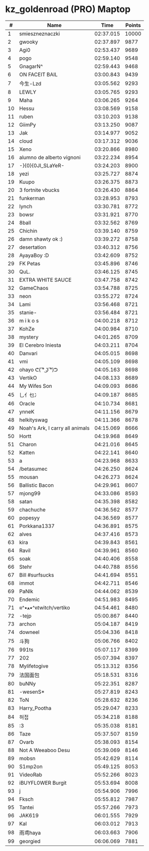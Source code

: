 # kz_goldenroad (PRO) Maptop

|  # | Name | Time | Points |
|-------------- | -------------- | -------------- | -------------- | 
| 1 | smieszneznaczki | 02:37.015 | 10000 | 
| 2 | gwooky | 02:37.897 | 9877 | 
| 3 | Agi0 | 02:53.437 | 9689 | 
| 4 | pogo | 02:59.140 | 9548 | 
| 5 | GnagarN^ | 02:59.443 | 9468 | 
| 6 | ON FACEIT BAIL | 03:00.843 | 9439 | 
| 7 | 今生-Lzd | 03:05.562 | 9293 | 
| 8 | LEWLY | 03:05.765 | 9293 | 
| 9 | Maha | 03:06.265 | 9264 | 
| 10 | Hessu | 03:08.569 | 9158 | 
| 11 | ruben | 03:10.203 | 9138 | 
| 12 | GiimPy | 03:13.250 | 9087 | 
| 13 | Jak | 03:14.977 | 9052 | 
| 14 | cloud | 03:17.312 | 9036 | 
| 15 | Xeno | 03:20.866 | 8980 | 
| 16 | alumno de alberto vignoni | 03:22.234 | 8954 | 
| 17 | -}{0}{0JI_SLaYeR- | 03:24.203 | 8900 | 
| 18 | yezi | 03:25.727 | 8874 | 
| 19 | Kuupo | 03:26.375 | 8873 | 
| 20 | 3 fortnite vbucks | 03:26.430 | 8864 | 
| 21 | funkerman | 03:28.953 | 8793 | 
| 22 | lynch | 03:30.781 | 8772 | 
| 23 | bowsr | 03:31.921 | 8770 | 
| 24 | 8ball | 03:32.562 | 8769 | 
| 25 | Chichin | 03:39.140 | 8759 | 
| 26 | damn shawty ok :) | 03:39.272 | 8758 | 
| 27 | desertation | 03:40.312 | 8756 | 
| 28 | AyayaBoy :D | 03:42.609 | 8752 | 
| 29 | FK Petas | 03:45.896 | 8746 | 
| 30 | QuL. | 03:46.125 | 8745 | 
| 31 | EXTRA WHITE SAUCE | 03:47.758 | 8742 | 
| 32 | GameChaos | 03:54.788 | 8725 | 
| 33 | neon | 03:55.272 | 8724 | 
| 34 | Lami | 03:56.468 | 8721 | 
| 35 | stanie- | 03:56.484 | 8721 | 
| 36 | m i k o s | 04:00.218 | 8712 | 
| 37 | KohZe | 04:00.984 | 8710 | 
| 38 | mystery | 04:01.265 | 8709 | 
| 39 | El Cerebro Iniesta | 04:03.211 | 8704 | 
| 40 | Danvari | 04:05.015 | 8698 | 
| 41 | vmi | 04:05.109 | 8698 | 
| 42 | ohayo ᕦ( ͡° ͜ʖ ͡°)ᕤ | 04:05.163 | 8698 | 
| 43 | VertikO | 04:08.133 | 8689 | 
| 44 | My Wifes Son | 04:09.093 | 8686 | 
| 45 | 乚亻乜冫 | 04:09.187 | 8685 | 
| 46 | Oracle | 04:10.734 | 8681 | 
| 47 | ynneK | 04:11.156 | 8679 | 
| 48 | helkityswag | 04:11.366 | 8678 | 
| 49 | Noah's Ark, I carry all animals | 04:15.069 | 8666 | 
| 50 | Hortt | 04:19.968 | 8649 | 
| 51 | Charon | 04:21.016 | 8645 | 
| 52 | Katten | 04:22.141 | 8640 | 
| 53 | a | 04:23.968 | 8633 | 
| 54 | /betasumec | 04:26.250 | 8624 | 
| 55 | mousan | 04:26.273 | 8624 | 
| 56 | Ballistic Bacon | 04:29.961 | 8607 | 
| 57 | mjong99 | 04:33.086 | 8593 | 
| 58 | satan | 04:35.398 | 8582 | 
| 59 | chachuche | 04:36.562 | 8577 | 
| 60 | popesyy | 04:36.569 | 8577 | 
| 61 | Porkkana1337 | 04:36.891 | 8575 | 
| 62 | alves | 04:37.416 | 8573 | 
| 63 | kira | 04:39.843 | 8561 | 
| 64 | Ravil | 04:39.961 | 8560 | 
| 65 | soak | 04:40.406 | 8558 | 
| 66 | Stehr | 04:40.788 | 8556 | 
| 67 | Bill #surfsucks | 04:41.694 | 8551 | 
| 68 | immot | 04:42.711 | 8546 | 
| 69 | PaNlk | 04:44.062 | 8539 | 
| 70 | Endemic | 04:51.983 | 8495 | 
| 71 | ฅ^•ﻌ•^ฅtwitch/vertiko | 04:54.461 | 8480 | 
| 72 | -tejp | 05:00.867 | 8440 | 
| 73 | archon | 05:04.187 | 8419 | 
| 74 | downeel | 05:04.336 | 8418 | 
| 75 | 斗狗 | 05:06.766 | 8402 | 
| 76 | 991ts | 05:07.117 | 8399 | 
| 77 | 202 | 05:07.394 | 8397 | 
| 78 | Mylifetogive | 05:13.312 | 8356 | 
| 79 | 法国面包 | 05:18.531 | 8316 | 
| 80 | buNNy | 05:22.351 | 8287 | 
| 81 | -wesenS* | 05:27.819 | 8243 | 
| 82 | ToN | 05:28.632 | 8236 | 
| 83 | Harry_Pootha | 05:29.047 | 8233 | 
| 84 | 허접 | 05:34.218 | 8188 | 
| 85 | :3 | 05:35.038 | 8181 | 
| 86 | Taze | 05:37.507 | 8159 | 
| 87 | Ovarb | 05:38.093 | 8154 | 
| 88 | Not A Weeaboo Desu | 05:39.069 | 8146 | 
| 89 | mobsn | 05:42.629 | 8114 | 
| 90 | S1mp2on | 05:49.125 | 8053 | 
| 91 | VideoRab | 05:52.266 | 8023 | 
| 92 | iBUYFL0WER Burgit | 05:53.694 | 8008 | 
| 93 | j | 05:54.906 | 7996 | 
| 94 | Fksch | 05:55.812 | 7987 | 
| 95 | Tantei | 05:57.266 | 7973 | 
| 96 | JAK619 | 06:01.555 | 7929 | 
| 97 | Kal | 06:03.012 | 7913 | 
| 98 | 雨鸢haya | 06:03.663 | 7906 | 
| 99 | georgied | 06:06.069 | 7881 | 

